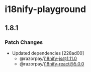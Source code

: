 # i18nify-playground

## 1.8.1

### Patch Changes

- Updated dependencies [228ad00]
  - @razorpay/i18nify-js@1.11.0
  - @razorpay/i18nify-react@5.0.0
